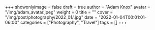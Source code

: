 +++
showonlyimage = false
draft = true
author = "Adam Knox"
avatar = "/img/adam_avatar.jpeg"
weight = 0
title = ""
cover = "/img/post/photography/2022_01/.jpg"
date = "2022-01-04T00:01:01-06:00"
categories = ["Photography", "Travel"]
tags = []
+++
<!--more-->
